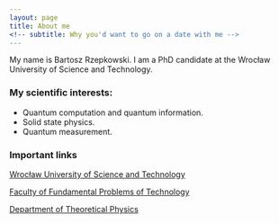 ```yaml
---
layout: page
title: About me
<!-- subtitle: Why you'd want to go on a date with me -->
---
```


My name is Bartosz Rzepkowski. I am a PhD candidate at the Wrocław University of Science and Technology.


### My scientific interests:
- Quantum computation and quantum information.
- Solid state physics.
- Quantum measurement.

### Important links

[Wrocław University of Science and Technology](http://pwr.edu.pl/en/)

[Faculty of Fundamental Problems of Technology](http://wppt.pwr.edu.pl/)

[Department of Theoretical Physics](http://www.kft.pwr.edu.pl/)
